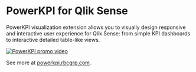 # PowerKPI for Qlik Sense

PowerKPI visualization extension allows you to visually design responsive and interactive user experience for Qlik Sense: from simple KPI dashboards to interactive detailed table-like views.

[![PowerKPI promo video](https://img.youtube.com/vi/Ty3GUL3uzag/hqdefault.jpg)](https://youtu.be/Ty3GUL3uzag)


See more at [powerkpi.rbcgrp.com](https://powerkpi.rbcgrp.com).
